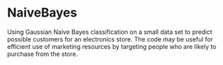 # NaiveBayes
Using Gaussian Naive Bayes classification on a small data set to predict possible customers for an electronics store. The code may be useful for efficient use of marketing resources by targeting people who are likely to purchase from the store.

